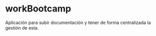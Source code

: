# workBootcamp
Aplicación para subir documentación y tener de forma centralizada la gestión de esta. 
